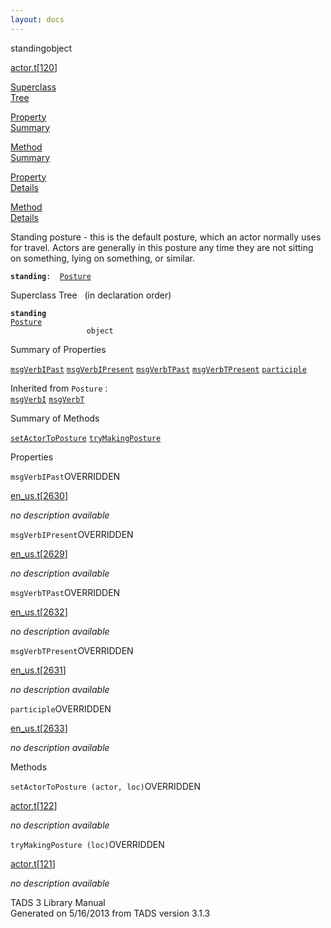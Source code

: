 ```yaml
---
layout: docs
---
```

<span class="title">standing</span><span class="type">object</span>

[actor.t](../file/actor.t.html)\[[120](../source/actor.t.html#120)\]

[Superclass  
Tree](#_SuperClassTree_)

[Property  
Summary](#_PropSummary_)

[Method  
Summary](#_MethodSummary_)

[Property  
Details](#_Properties_)

[Method  
Details](#_Methods_)



Standing posture - this is the default posture, which an actor normally
uses for travel. Actors are generally in this posture any time they are
not sitting on something, lying on something, or similar.

**`standing`**` :   `[`Posture`](../object/Posture.html)



<span id="_SuperClassTree_"></span>



<span class="hdln">Superclass Tree</span>   (in declaration order)



**`standing`**  
[`Posture`](../object/Posture.html)  
`                 object`  
<span id="_PropSummary_"></span>



<span class="hdln">Summary of Properties</span>  



[`msgVerbIPast`](#msgVerbIPast) [`msgVerbIPresent`](#msgVerbIPresent) [`msgVerbTPast`](#msgVerbTPast) [`msgVerbTPresent`](#msgVerbTPresent) [`participle`](#participle)

Inherited from `Posture` :  
[`msgVerbI`](../object/Posture.html#msgVerbI) [`msgVerbT`](../object/Posture.html#msgVerbT)

<span id="_MethodSummary_"></span>



<span class="hdln">Summary of Methods</span>  



[`setActorToPosture`](#setActorToPosture) [`tryMakingPosture`](#tryMakingPosture)



<span id="_Properties_"></span>



<span class="hdln">Properties</span>  



<span id="msgVerbIPast"></span>

`msgVerbIPast`<span class="rem">OVERRIDDEN</span>

[en_us.t](../file/en_us.t.html)\[[2630](../source/en_us.t.html#2630)\]



*no description available*



<span id="msgVerbIPresent"></span>

`msgVerbIPresent`<span class="rem">OVERRIDDEN</span>

[en_us.t](../file/en_us.t.html)\[[2629](../source/en_us.t.html#2629)\]



*no description available*



<span id="msgVerbTPast"></span>

`msgVerbTPast`<span class="rem">OVERRIDDEN</span>

[en_us.t](../file/en_us.t.html)\[[2632](../source/en_us.t.html#2632)\]



*no description available*



<span id="msgVerbTPresent"></span>

`msgVerbTPresent`<span class="rem">OVERRIDDEN</span>

[en_us.t](../file/en_us.t.html)\[[2631](../source/en_us.t.html#2631)\]



*no description available*



<span id="participle"></span>

`participle`<span class="rem">OVERRIDDEN</span>

[en_us.t](../file/en_us.t.html)\[[2633](../source/en_us.t.html#2633)\]



*no description available*



<span id="_Methods_"></span>



<span class="hdln">Methods</span>  



<span id="setActorToPosture"></span>

`setActorToPosture (actor, loc)`<span class="rem">OVERRIDDEN</span>

[actor.t](../file/actor.t.html)\[[122](../source/actor.t.html#122)\]



*no description available*



<span id="tryMakingPosture"></span>

`tryMakingPosture (loc)`<span class="rem">OVERRIDDEN</span>

[actor.t](../file/actor.t.html)\[[121](../source/actor.t.html#121)\]



*no description available*





TADS 3 Library Manual  
Generated on 5/16/2013 from TADS version 3.1.3


